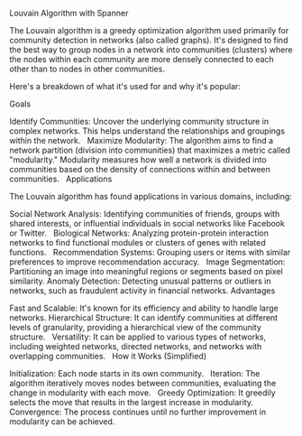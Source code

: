 Louvain Algorithm with Spanner

The Louvain algorithm is a greedy optimization algorithm used primarily for community detection in networks (also called graphs). It's designed to find the best way to group nodes in a network into communities (clusters) where the nodes within each community are more densely connected to each other than to nodes in other communities.   

Here's a breakdown of what it's used for and why it's popular:

Goals

Identify Communities: Uncover the underlying community structure in complex networks. This helps understand the relationships and groupings within the network.   
Maximize Modularity: The algorithm aims to find a network partition (division into communities) that maximizes a metric called "modularity." Modularity measures how well a network is divided into communities based on the density of connections within and between communities.   
Applications

The Louvain algorithm has found applications in various domains, including:

Social Network Analysis: Identifying communities of friends, groups with shared interests, or influential individuals in social networks like Facebook or Twitter.   
Biological Networks: Analyzing protein-protein interaction networks to find functional modules or clusters of genes with related functions.   
Recommendation Systems: Grouping users or items with similar preferences to improve recommendation accuracy.   
Image Segmentation: Partitioning an image into meaningful regions or segments based on pixel similarity.
Anomaly Detection: Detecting unusual patterns or outliers in networks, such as fraudulent activity in financial networks.
Advantages

Fast and Scalable: It's known for its efficiency and ability to handle large networks.
Hierarchical Structure: It can identify communities at different levels of granularity, providing a hierarchical view of the community structure.   
Versatility: It can be applied to various types of networks, including weighted networks, directed networks, and networks with overlapping communities.   
How it Works (Simplified)

Initialization: Each node starts in its own community.   
Iteration: The algorithm iteratively moves nodes between communities, evaluating the change in modularity with each move.   
Greedy Optimization: It greedily selects the move that results in the largest increase in modularity.   
Convergence: The process continues until no further improvement in modularity can be achieved.

